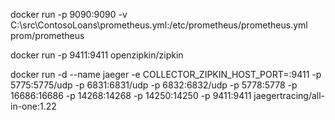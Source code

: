 docker run -p 9090:9090 -v  C:\src\ContosoLoans\prometheus.yml:/etc/prometheus/prometheus.yml prom/prometheus

docker run -p 9411:9411 openzipkin/zipkin

docker run -d --name jaeger -e COLLECTOR_ZIPKIN_HOST_PORT=:9411 -p 5775:5775/udp -p 6831:6831/udp -p 6832:6832/udp -p 5778:5778 -p 16686:16686 -p 14268:14268 -p 14250:14250 -p 9411:9411 jaegertracing/all-in-one:1.22